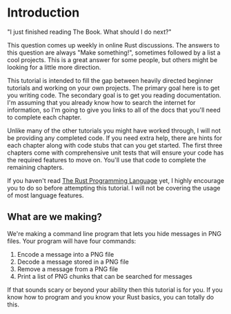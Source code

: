# Introduction

"I just finished reading The Book. What should I do next?"

This question comes up weekly in online Rust discussions. The answers to this question are always "Make something!", sometimes followed by a list a cool projects. This is a great answer for some people, but others might be looking for a little more direction. 

This tutorial is intended to fill the gap between heavily directed beginner tutorials and working on your own projects. The primary goal here is to get you writing code. The secondary goal is to get you reading documentation. I'm assuming that you already know how to search the internet for information, so I'm going to give you links to all of the docs that you'll need to complete each chapter.

Unlike many of the other tutorials you might have worked through, I will not be providing any completed code. If you need extra help, there are hints for each chapter along with code stubs that can you get started. The first three chapters come with comprehensive unit tests that will ensure your code has the required features to move on. You'll use that code to complete the remaining chapters.

If you haven't read [The Rust Programming Language](https://doc.rust-lang.org/book/) yet, I highly encourage you to do so before attempting this tutorial. I will not be covering the usage of most language features.


## What are we making?

We're making a command line program that lets you hide messages in PNG files. Your program will have four commands:

1. Encode a message into a PNG file
2. Decode a message stored in a PNG file
3. Remove a message from a PNG file
4. Print a list of PNG chunks that can be searched for messages

If that sounds scary or beyond your ability then this tutorial is for you. If you know how to program and you know your Rust basics, you can totally do this.
